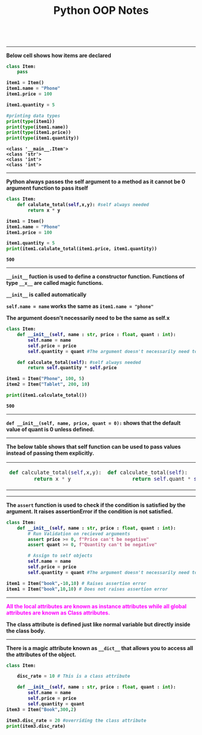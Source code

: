 <center><h1><b>Python OOP Notes<b><h1></center>

____ 
Below cell shows how items are declared


```python
class Item:
    pass

item1 = Item()
item1.name = "Phone"
item1.price = 100

item1.quantity = 5

#printing data types
print(type(item1))
print(type(item1.name))
print(type(item1.price))
print(type(item1.quantity))
```

    <class '__main__.Item'>
    <class 'str'>
    <class 'int'>
    <class 'int'>
    

______
Python always passes the **self** argument to a method as it cannot be 0 argument function to pass itself


```python
class Item:
    def calulate_total(self,x,y): #self always needed
        return x * y

item1 = Item()
item1.name = "Phone"
item1.price = 100

item1.quantity = 5
print(item1.calulate_total(item1.price, item1.quantity))
```

    500
    

________
**`__init__`** fuction is used to define a constructor function. Functions of type **`__x__`** are called magic functions.

`__init__` is called automatically

`self.name = name` works the same as `item1.name = "phone"`

**The argument doesn't necessarily need to be the same as self.x**


```python
class Item:
    def __init__(self, name : str, price : float, quant : int):
        self.name = name
        self.price = price
        self.quantity = quant #The argument doesn't necessarily need to be the same as self.x

    def calculate_total(self): #self always needed
        return self.quantity * self.price

item1 = Item("Phone", 100, 5)
item2 = Item("Tablet", 200, 10)

print(item1.calculate_total())


```

    500
    

__________

`def __init__(self, name, price, quant = 0):` shows that the default value of quant is 0 unless defined.

__________

The below table shows that self function can be used to pass values instead of passing them explicitly.
<table>
<tr>
<td>

```python
def calculate_total(self,x,y):
        return x * y
```

</td>
<td>

```python
def calculate_total(self):
        return self.quant * self.price
```
</td>
</tr>

</table>

___
The `assert` function is used to check if the condition is satisfied by the argument.
It raises **assertionError** if the condition is not satisfied.


```python
class Item:
    def __init__(self, name : str, price : float, quant : int):
        # Run Validation on recieved arguments
        assert price >= 0, f"Price can't be negative"
        assert quant >= 0, f"Quantity can't be negative"

        # Assign to self objects
        self.name = name
        self.price = price
        self.quantity = quant #The argument doesn't necessarily need to be the same as self.x

item1 = Item("book",-10,10) # Raises assertion error
item1 = Item("book",10,10) # Does not raises assertion error
```

____
<span style = "color:fuchsia">All the local attributes are known as instance attributes while all global attributes are known as Class attributes.</span>

The class attribute is defined just like normal variable but directly inside the class body.
____

There is a magic attribute known as **`__dict__`** that allows you to access all the attributes of the object.


```python
class Item:

    disc_rate = 10 # This is a class attribute

    def __init__(self, name : str, price : float, quant : int):
        self.name = name
        self.price = price
        self.quantity = quant 
item3 = Item("Book",300,2)

item3.disc_rate = 20 #overriding the class attribute
print(item3.disc_rate)
```
